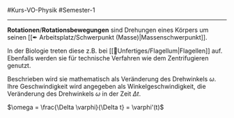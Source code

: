 #Kurs-VO-Physik #Semester-1

---

**Rotationen**/**Rotationsbewegungen** sind Drehungen eines Körpers um seinen [[✒ Arbeitsplatz/Schwerpunkt (Masse)|Massenschwerpunkt]].

In der Biologie treten diese z.B. bei [[📂Unfertiges/Flagellum|Flagellen]] auf. Ebenfalls werden sie für technische Verfahren wie dem Zentrifugieren genutzt.

Beschrieben wird sie mathematisch als Veränderung des Drehwinkels $\omega$. Ihre Geschwindigkeit wird angegeben als Winkelgeschwindigkeit, die Veränderung des Drehwinkels $\omega$ in der Zeit $\Delta t$. 

$\omega = \frac{\Delta \varphi}{\Delta t} = \varphi'(t)$